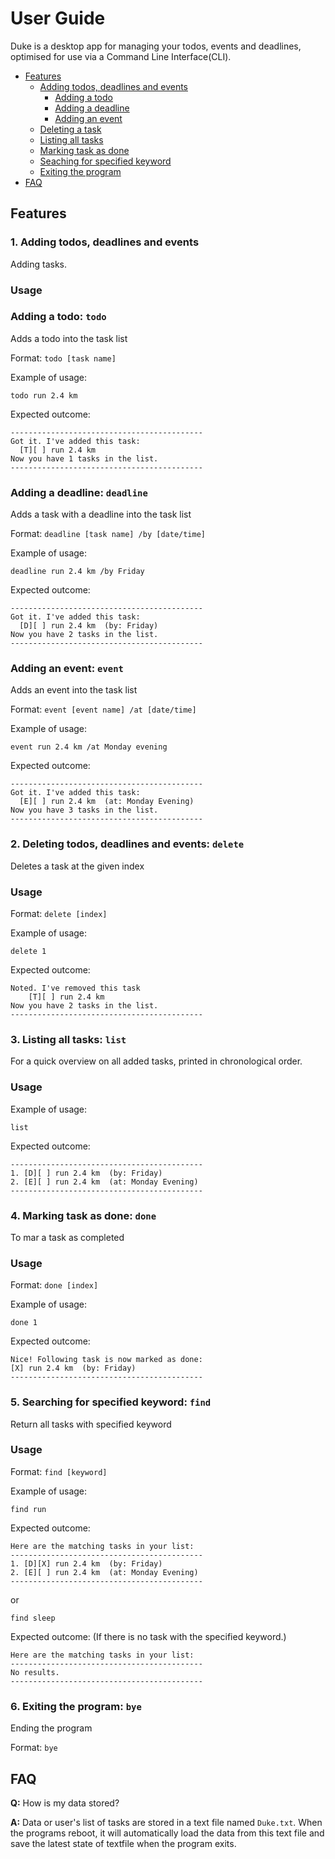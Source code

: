 # User Guide

Duke is a desktop app for managing your todos, events and deadlines, optimised for use via a Command Line Interface(CLI).
* [Features](#features)
    * [Adding todos, deadlines and events](#1-adding-todos-deadlines-and-events)
        * [Adding a todo](#adding-a-todo-todo)
        * [Adding a deadline](#adding-a-deadline-deadline)
        * [Adding an event](#adding-an-event-event)
    * [Deleting a task](#2-deleting-todos-deadlines-and-events-delete)
    * [Listing all tasks](#3-listing-all-tasks-list)
    * [Marking task as done](#4-marking-task-as-done-done)
    * [Seaching for specified keyword](#5-searching-for-specified-keyword-find)
    * [Exiting the program](#6-exiting-the-program-bye)
* [FAQ](#faq)

## Features

### 1. Adding todos, deadlines and events
Adding tasks.

### Usage

### Adding a todo: `todo`

Adds a todo into the task list

Format: `todo [task name]`

Example of usage:

`todo run 2.4 km`

Expected outcome:

```
-------------------------------------------
Got it. I've added this task:
  [T][ ] run 2.4 km
Now you have 1 tasks in the list.
-------------------------------------------
```

### Adding a deadline: `deadline`

Adds a task with a deadline into the task list

Format: `deadline [task name] /by [date/time]`

Example of usage:

`deadline run 2.4 km /by Friday`

Expected outcome:

```
-------------------------------------------
Got it. I've added this task:
  [D][ ] run 2.4 km  (by: Friday)
Now you have 2 tasks in the list.
-------------------------------------------
```

### Adding an event: `event`

Adds an event into the task list

Format: `event [event name] /at [date/time]`

Example of usage:

`event run 2.4 km /at Monday evening`

Expected outcome:

```
-------------------------------------------
Got it. I've added this task:
  [E][ ] run 2.4 km  (at: Monday Evening)
Now you have 3 tasks in the list.
-------------------------------------------
```


### 2. Deleting todos, deadlines and events: `delete`

Deletes a task at the given index

### Usage

Format: `delete [index]`

Example of usage:

`delete 1`

Expected outcome:

```
Noted. I've removed this task
	[T][ ] run 2.4 km
Now you have 2 tasks in the list.
-------------------------------------------
```

### 3. Listing all tasks: `list`
For a quick overview on all added tasks, printed in chronological order.

### Usage

Example of usage:

`list`

Expected outcome:

```
-------------------------------------------
1. [D][ ] run 2.4 km  (by: Friday)
2. [E][ ] run 2.4 km  (at: Monday Evening)
-------------------------------------------
```


### 4. Marking task as done: `done`
To mar a task as completed

### Usage

Format: `done [index]`

Example of usage:

`done 1`

Expected outcome:

```
Nice! Following task is now marked as done:
[X] run 2.4 km  (by: Friday)
-------------------------------------------
```


### 5. Searching for specified keyword: `find`
Return all tasks with specified keyword

### Usage

Format: `find [keyword]`

Example of usage:

`find run`

Expected outcome:

```
Here are the matching tasks in your list:
-------------------------------------------
1. [D][X] run 2.4 km  (by: Friday)
2. [E][ ] run 2.4 km  (at: Monday Evening)
-------------------------------------------
```
or 

`find sleep`

Expected outcome: (If there is no task with the specified keyword.)

```
Here are the matching tasks in your list:
-------------------------------------------
No results.
-------------------------------------------
```


### 6. Exiting the program: `bye`
Ending the program

Format: `bye`

## FAQ
**Q:** How is my data stored?

**A:** Data or user's list of tasks are stored in a text file named `Duke.txt`. When the programs reboot, it will automatically load the data from this text file and save the latest state of textfile when the program exits. 
